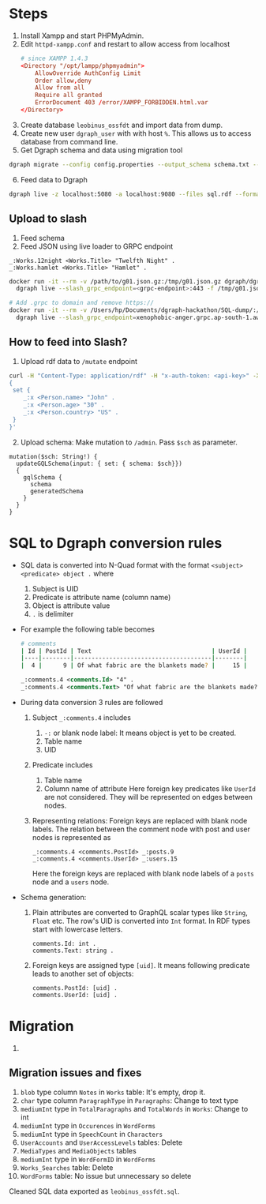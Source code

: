 # Steps
1. Install Xampp and start PHPMyAdmin.
2. Edit `httpd-xampp.conf` and restart to allow access from localhost
    ```conf
    # since XAMPP 1.4.3
    <Directory "/opt/lampp/phpmyadmin">
        AllowOverride AuthConfig Limit
        Order allow,deny
        Allow from all
        Require all granted
        ErrorDocument 403 /error/XAMPP_FORBIDDEN.html.var
    </Directory>
    ```
3. Create database `leobinus_ossfdt` and import data from dump.
4. Create new user `dgraph_user` with with host `%`. This allows us to access database from command line.
5. Get Dgraph schema and data using migration tool
```sh
dgraph migrate --config config.properties --output_schema schema.txt --output_data sql.rdf --host 192.168.64.2
```
6. Feed data to Dgraph
```sh
dgraph live -z localhost:5080 -a localhost:9080 --files sql.rdf --format=rdf --schema schema.txt
```

## Upload to slash
1. Feed schema
2. Feed JSON using live loader to GRPC endpoint
```
_:Works.12night <Works.Title> "Twelfth Night" .
_:Works.hamlet <Works.Title> "Hamlet" .
```

```sh
docker run -it --rm -v /path/to/g01.json.gz:/tmp/g01.json.gz dgraph/dgraph:v20.07-slash \
  dgraph live --slash_grpc_endpoint=<grpc-endpoint>:443 -f /tmp/g01.json.gz -t <api-token>

# Add .grpc to domain and remove https://
docker run -it --rm -v /Users/hp/Documents/dgraph-hackathon/SQL-dump/:/tmp/ dgraph/dgraph:v20.07-slash \
  dgraph live --slash_grpc_endpoint=xenophobic-anger.grpc.ap-south-1.aws.cloud.dgraph.io:443 -f /tmp/sql.rdf  --schema /tmp/schema.txt -t <api-key>
```

## How to feed into Slash?
1. Upload rdf data to `/mutate` endpoint
```sh
curl -H "Content-Type: application/rdf" -H "x-auth-token: <api-key>" -X POST "<graphql-endpoint>/mutate?commitNow=true" -d $'
{
 set {
    _:x <Person.name> "John" .
    _:x <Person.age> "30" .
    _:x <Person.country> "US" .
 }
}'
```
2. Upload schema: Make mutation to `/admin`. Pass `$sch` as parameter.
```
mutation($sch: String!) {
  updateGQLSchema(input: { set: { schema: $sch}})
  {
    gqlSchema {
      schema
      generatedSchema
    }
  }
}
```

# SQL to Dgraph conversion rules
- SQL data is converted into N-Quad format with the format `<subject> <predicate> object .` where
    1. Subject is UID
    2. Predicate is attribute name (column name)
    3. Object is attribute value
    4. `.` is delimiter
- For example the following table becomes

    ```sh
    # comments
    | Id | PostId | Text                                  | UserId |
    |----|--------|---------------------------------------|--------|
    |  4 |      9 | Of what fabric are the blankets made? |     15 |
    ```

    ```rdf
    _:comments.4 <comments.Id> "4" .
    _:comments.4 <comments.Text> "Of what fabric are the blankets made?" .
    ```
- During data conversion 3 rules are followed
    1. Subject `_:comments.4` includes
        1. `-:` or blank node label: It means object is yet to be created.
        2. Table name
        3. UID
    2. Predicate includes
        1. Table name
        2. Column name of attribute
        Here foreign key predicates like `UserId` are not considered. They will be represented on edges between nodes.

    3. Representing relations: Foreign keys are replaced with blank node labels. The relation between the comment node with post and user nodes is represented as
        ```
        _:comments.4 <comments.PostId> _:posts.9
        _:comments.4 <comments.UserId> _:users.15
        ```
        Here the foreign keys are replaced with blank node labels of a `posts` node and a `users` node.

- Schema generation:
    1. Plain attributes are converted to GraphQL scalar types like `String`, `Float` etc. The row's UID is converted into `Int` format. In RDF types start with lowercase letters.
        ```
        comments.Id: int .
        comments.Text: string .
        ```
    2. Foreign keys are assigned type `[uid]`. It means following predicate leads to another set of objects:
        ```
        comments.PostId: [uid] .
        comments.UserId: [uid] .
        ```

# Migration
1.

## Migration issues and fixes
1. `blob` type column `Notes` in `Works` table: It's empty, drop it.
2. `char` type column `ParagraphType` in `Paragraphs`: Change to text type
3. `mediumInt` type in `TotalParagraphs` and `TotalWords` in `Works`: Change to int
4. `mediumInt` type in `Occurences` in `WordForms`
5. `mediumInt` type in `SpeechCount` in `Characters`
6. `UserAccounts` and `UserAccessLevels` tables: Delete
7. `MediaTypes` and `MediaObjects` tables
8. `mediumInt` type in `WordFormID` in `WordForms`
9. `Works_Searches` table: Delete
10. `WordForms` table: No issue but unnecessary so delete

Cleaned SQL data exported as `leobinus_ossfdt.sql`.